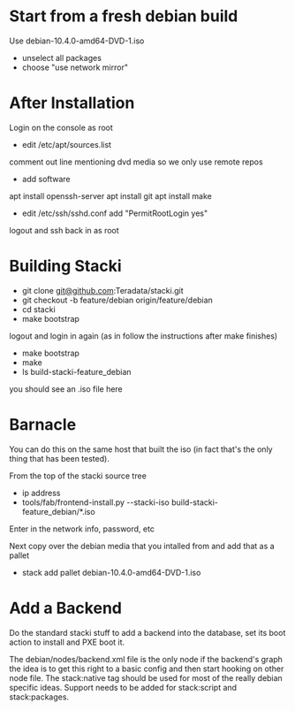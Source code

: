 # Start from a fresh debian build

Use debian-10.4.0-amd64-DVD-1.iso

* unselect all packages
* choose "use network mirror"

# After Installation

Login on the console as root

* edit /etc/apt/sources.list

comment out line mentioning dvd media so we only use remote repos

* add software

apt install openssh-server
apt install git
apt install make

* edit /etc/ssh/sshd.conf
add "PermitRootLogin yes"

logout and ssh back in as root

# Building Stacki

* git clone git@github.com:Teradata/stacki.git
* git checkout -b feature/debian origin/feature/debian
* cd stacki
* make bootstrap

logout and login in again (as in follow the instructions after make finishes)

* make bootstrap
* make
* ls build-stacki-feature_debian

you should see an .iso file here

# Barnacle

You can do this on the same host that built the iso (in fact that's
the only thing that has been tested).

From the top of the stacki source tree

* ip address
* tools/fab/frontend-install.py --stacki-iso build-stacki-feature_debian/*.iso

Enter in the network info, password, etc

Next copy over the debian media that you intalled from and add that as a pallet

* stack add pallet debian-10.4.0-amd64-DVD-1.iso

# Add a Backend

Do the standard stacki stuff to add a backend into the database, set
its boot action to install and PXE boot it.

The debian/nodes/backend.xml file is the only node if the backend's
graph the idea is to get this right to a basic config and then start
hooking on other node file. The stack:native tag should be used for
most of the really debian specific ideas. Support needs to be added
for stack:script and stack:packages.


